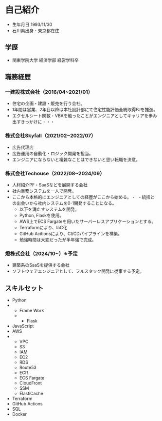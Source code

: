 # 自己紹介
- 生年月日 1993/11/30
- 石川県出身・東京都在住


## 学歴
- 関東学院大学 経済学部 経営学科卒


## 職務経歴
### 一建設株式会社（2016/04~2021/01）
- 住宅の企画・建設・販売を行う会社。
- 1年間は営業、2年目以降は本社設計部にて住宅性能評価全統取得PJを推進。
- エクセルシート関数・VBAを触ったことがエンジニアとしてキャリアを歩み出すきっかけに・・・


### 株式会社Skyfall（2021/02~2022/07）
- 広告代理店
- 広告運用の自動化・ロジック開発を担当。
- エンジニアにならないと複雑なことはできないと思い転職を決意。


### 株式会社Techouse（2022/08~2024/09）
- 人材紹介PF・SaaSなどを展開する会社
- 社内業務システムを一人で開発。
- ここから本格的にエンジニアとしての経歴がここから始める。
-　- 統括との出会いから社内システムを0-1開発することになる。
    - 以下を満たすシステムを開発。
    - Python, Flaskを使用。
    - AWS上でECS Fargateを用いたサーバーレスアプリケーションとする。
    - Terraformにより、IaC化
    - GitHub Acitionsにより、CI/CDパイプラインを構築。
  - 勉強時間は大変だったが半年強で完成。


### 燈株式会社（2024/10~）※予定
- 建築系のSaaSを提供する会社
- ソフトウェアエンジニアとして、フルスタック開発に従事する予定。



## スキルセット
- Python
- - Frame Work
  - - Flask
- JavaScript
- AWS
- - VPC
  - S3
  - IAM
  - EC2
  - RDS
  - Route53
  - ECR
  - ECS Fargate
  - CloudFront
  - SSM
  - ElastiCache
- Terraform
- GitHub Actions
- SQL
- Docker

